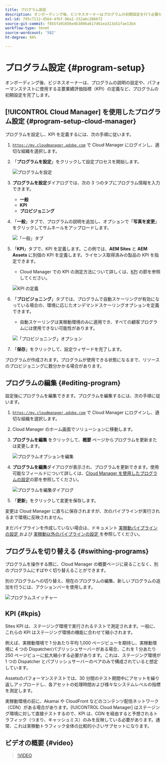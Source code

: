 ```yaml
---
title: プログラム設定
description: オンボーディング後、ビジネスオーナーはプログラムの初期設定を行う必要があります。
exl-id: 795c7112-d564-4fbf-96a1-152a6c286bf2
source-git-commit: f855fa91656e4b3806a617d61ea313a51fae13b4
workflow-type: tm+mt
source-wordcount: '582'
ht-degree: 86%

---
```



# プログラム設定 {#program-setup}

オンボーディング後、ビジネスオーナーは、プログラムの説明の設定や、パフォーマンステストに使用する主要業績評価指標（KPI）の定義など、プログラムの初期設定を完了します。

## [!UICONTROL Cloud Manager] を使用したプログラム設定 {#program-setup-cloud-manager}

プログラムを設定し、KPI を定義するには、次の手順に従います。

1. [`https://my.cloudmanager.adobe.com`](https://my.cloudmanager.adobe.com) で Cloud Manager にログインし、適切な組織を選択します。

1. 「**プログラムを設定**」をクリックして設定プロセスを開始します。

   ![プログラムを設定](/help/assets/set-up-program/setup1.png)

1. **プログラムを設定**&#x200B;ダイアログでは、次の 3 つのタブにプログラム情報を入力できます。

   * **一般**
   * **KPI**
   * **プロビジョニング**

1. 「**一般**」タブで、プログラムの説明を追加し、オプションで「**写真を変更**」をクリックしてサムネールをアップロードします。

   ![「一般」タブ](/help/assets/Setup_Program-General.png)

1. 「**KPI**」タブで、KPI を定義します。この例では、**AEM Sites** と **AEM Assets** に別個の KPI を定義します。ライセンス取得済みの製品の KPI を指定できます。

   * Cloud Manager での KPI の測定方法について詳しくは、[KPI](#kpis) の節を参照してください。

   ![KPI の定義](/help/assets/Setup_Program-KPIs.png)

1. 「**プロビジョニング**」タブでは、プログラムで自動スケーリングが有効になっている場合の、環境に応じたオンデマンドスケーリングオプションを定義できます。

   * 自動スケーリングは実稼動環境のみに適用でき、すべての顧客プログラムには使用できない可能性があります。

   ![「プロビジョニング」オプション](/help/assets/Setup_Program-Provisioning.png)

1. 「**保存**」をクリックして、設定ウィザードを完了します。

プログラムが作成されます。プログラムが使用できる状態になるまで、リソースのプロビジョニングに数分かかる場合があります。

## プログラムの編集 {#editing-program}

設定後にプログラムを編集できます。プログラムを編集するには、次の手順に従います。

1. [`https://my.cloudmanager.adobe.com`](https://my.cloudmanager.adobe.com) で Cloud Manager にログインし、適切な組織を選択します。

1. Cloud Manager のホーム画面でソリューションに移動します。

1. **プログラムを編集** をクリックして、**概要** ページからプログラムを更新または変更します。

   ![プログラムオプションを編集](/help/assets/set-up-program/edit-program1.png)

1. **プログラムを編集**&#x200B;ダイアログが表示され、プログラムを更新できます。使用可能なフィールドについて詳しくは、[Cloud Manager を使用したプログラムの設定](#program-setup-cloud-manager)の節を参照してください。

   ![プログラムを編集ダイアログ](/help/assets/set-up-program/edit-program-general.png)

1. 「**更新**」をクリックして変更を保存します。

変更は Cloud Manager に直ちに保存されますが、次のパイプラインが実行されるまで環境に反映されません。

まだパイプラインを作成していない場合は、ドキュメント [ 実稼動パイプラインの設定 ](/help/using/production-pipelines.md) および [ 実稼動以外のパイプラインの設定 ](/help/using/non-production-pipelines.md) を参照してください。

## プログラムを切り替える {#swithing-programs}

プログラムを操作する際に、Cloud Manager の概要ページに戻ることなく、別のプログラムにすばやく切り替えることができます。

別のプログラムへの切り替え、現在のプログラムの編集、新しいプログラムの追加を行うには、アクションバーを使用します。

![プログラムスイッチャー](/help/assets/set-up-program/setup2.png)

## KPI {#kpis}

Sites KPI は、ステージング環境で実行されるテストで測定されます。一般に、これらの KPI はステージング環境の機能に合わせて縮小されます。

例えば、実稼動環境で 1 分あたり平均 1,000 ページビューを期待し、実稼動環境に 4 つの Dispatcher/パブリッシュサーバーがある場合、これを 1 分あたり 250 ページビューに拡大縮小する必要があります。これは、ステージング環境が 1 つの Dispatcher とパブリッシュサーバーのペアのみで構成されていると想定しています。

Assetsのパフォーマンステストでは、30 分間のテスト期間中にアセットを繰り返しアップロードし、各アセットの処理時間および様々なシステムレベルの指標を測定します。

実稼動環境の前に、Akamai や CloudFront などのコンテンツ配信ネットワーク（CDN）がある場合があります。[!UICONTROL Cloud Manager] はステージング環境に対して直接テストするので、KPI は、CDN を経由すると予想されるトラフィック（つまり、キャッシュミス）のみを反映している必要があります。通常、これは実稼動トラフィック全体の比較的小さいサブセットになります。

## ビデオの概要 {#video}

>[!VIDEO](https://video.tv.adobe.com/v/26313/)
